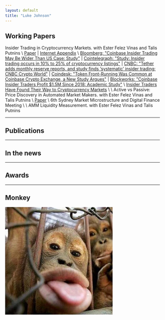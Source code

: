 ```yaml
---
layout: default
title: "Luke Johnson"
---
```


## Working Papers


Insider Trading in Cryptocurrency Markets. with Ester Felez Vinas and Talis Putnins \\
[Paper](https://papers.ssrn.com/sol3/papers.cfm?abstract_id=4184367) | [Internet Appendix](/it-cc/internet-appendix.pdf) \\
[Bloomberg: "Coinbase Insider Trading May Be Wider Than US Case: Study"](https://www.bloomberg.com/news/articles/2022-08-17/coinbase-insider-trading-may-be-wider-than-us-case-study-says) | [Cointelegraph: "Study: Insider trading occurs in 10% to 25% of cryptocurrency listings"](https://cointelegraph.com/news/study-insider-trading-occurs-in-10-to-25-of-cryptocurrency-listings) | [CNBC: "Tether adds monthly reserve reports, and study finds ‘systematic’ insider trading: CNBC Crypto World"](https://www.cnbc.com/video/2022/08/18/bitcoin-break-losing-streak-study-finds-systematic-insider-trading-cnbc-crypto-world.html) | [Coindesk: "Token Front-Running Was Common at Coinbase Crypto Exchange, a New Study Argues"](https://www.coindesk.com/business/2022/08/17/token-front-running-was-common-at-coinbase-a-new-study-argues/) | [Blockworks: "Coinbase Insider Traders Profit $1.5M Since 2018: Academic Study"](https://blockworks.co/news/coinbase-insider-traders-profit-1-5m-since-2018-academic-study) 
\\
[Insider Traders Have Found Their Way to Cryptocurrency Markets](https://clsbluesky.law.columbia.edu/2022/08/26/insider-traders-have-found-their-way-to-cryptocurrency-markets/) 
\\
\\
Active vs Passive: Price Discovery in Automated Market Makers. with Ester Felez Vinas and Talis Putnins \\
[Paper](/avp-pd/paper.pdf) \\
6th Sydney Market Microstructure and Digital Finance Meeting
\\
\\
AMM Liquidity Measurement. with Ester Felez Vinas and Talis Putnins


---

## Publications


---

## In the news



---

## Awards


---

## Monkey

<img style="width:350px;" src="/assets/img/funny-monkey1.jpg"/>
